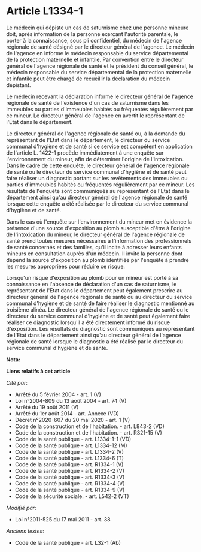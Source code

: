 # Article L1334-1

Le médecin qui dépiste un cas de saturnisme chez une personne mineure doit, après information de la personne exerçant
l'autorité parentale, le porter à la connaissance, sous pli confidentiel, du médecin de l'agence régionale de santé désigné
par le directeur général de l'agence. Le médecin de l'agence en informe le médecin responsable du service départemental de la
protection maternelle et infantile. Par convention entre le directeur général de l'agence régionale de santé et le président
du conseil général, le médecin responsable du service départemental de la protection maternelle et infantile peut être chargé
de recueillir la déclaration du médecin dépistant.

Le médecin recevant la déclaration informe le directeur général de l'agence régionale de santé de l'existence d'un cas de
saturnisme dans les immeubles ou parties d'immeubles habités ou fréquentés régulièrement par ce mineur. Le directeur général
de l'agence en avertit le représentant de l'Etat dans le département.

Le directeur général de l'agence régionale de santé ou, à la demande du représentant de l'Etat dans le département, le
directeur du service communal d'hygiène et de santé si ce service est compétent en application de l'article L. 1422-1 procède
immédiatement à une enquête sur l'environnement du mineur, afin de déterminer l'origine de l'intoxication. Dans le cadre de
cette enquête, le directeur général de l'agence régionale de santé ou le directeur du service communal d'hygiène et de santé
peut faire réaliser un diagnostic portant sur les revêtements des immeubles ou parties d'immeubles habités ou fréquentés
régulièrement par ce mineur. Les résultats de l'enquête sont communiqués au représentant de l'Etat dans le département ainsi
qu'au directeur général de l'agence régionale de santé lorsque cette enquête a été réalisée par le directeur du service
communal d'hygiène et de santé.

Dans le cas où l'enquête sur l'environnement du mineur met en évidence la présence d'une source d'exposition au plomb
susceptible d'être à l'origine de l'intoxication du mineur, le directeur général de l'agence régionale de santé prend toutes
mesures nécessaires à l'information des professionnels de santé concernés et des familles, qu'il incite à adresser leurs
enfants mineurs en consultation auprès d'un médecin. Il invite la personne dont dépend la source d'exposition au plomb
identifiée par l'enquête à prendre les mesures appropriées pour réduire ce risque.

Lorsqu'un risque d'exposition au plomb pour un mineur est porté à sa connaissance en l'absence de déclaration d'un cas de
saturnisme, le représentant de l'Etat dans le département peut également prescrire au directeur général de l'agence régionale
de santé ou au directeur du service communal d'hygiène et de santé de faire réaliser le diagnostic mentionné au troisième
alinéa. Le directeur général de l'agence régionale de santé ou le directeur du service communal d'hygiène et de santé peut
également faire réaliser ce diagnostic lorsqu'il a été directement informé du risque d'exposition. Les résultats du
diagnostic sont communiqués au représentant de l'Etat dans le département ainsi qu'au directeur général de l'agence régionale
de santé lorsque le diagnostic a été réalisé par le directeur du service communal d'hygiène et de santé.

**Nota:**



**Liens relatifs à cet article**

_Cité par_:

  - Arrêté du 5 février 2004 - art. 1 (V)
  - Loi n°2004-809 du 13 août 2004 - art. 74 (V)
  - Arrêté du 19 août 2011 (V)
  - Arrêté du 1er août 2014 - art. Annexe (VD)
  - Décret n°2020-607 du 20 mai 2020 - art. 1 (V)
  - Code de la construction et de l'habitation. - art. L843-2 (VD)
  - Code de la construction et de l'habitation. - art. R321-15 (V)
  - Code de la santé publique - art. L1334-1-1 (VD)
  - Code de la santé publique - art. L1334-12 (M)
  - Code de la santé publique - art. L1334-2 (V)
  - Code de la santé publique - art. L1334-6 (T)
  - Code de la santé publique - art. R1334-1 (V)
  - Code de la santé publique - art. R1334-2 (V)
  - Code de la santé publique - art. R1334-3 (V)
  - Code de la santé publique - art. R1334-4 (V)
  - Code de la santé publique - art. R1334-9 (V)
  - Code de la sécurité sociale. - art. L542-2 (VT)

_Modifié par_:

  - Loi n°2011-525 du 17 mai 2011 - art. 38

_Anciens textes_:

  - Code de la santé publique - art. L32-1 (Ab)
